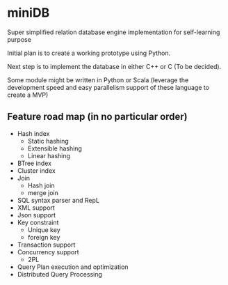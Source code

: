 # miniDB
Super simplified relation database engine implementation for self-learning purpose

Initial plan is to create a working prototype using Python.

Next step is to implement the database in either C++ or C (To be decided).

Some module might be written in Python or Scala (leverage the development speed and easy parallelism support of these language to create a MVP)

## Feature road map (in no particular order)

- Hash index
  - Static hashing
  - Extensible hashing
  - Linear hashing
- BTree index
- Cluster index
- Join
  - Hash join
  - merge join
- SQL syntax parser and RepL
- XML support
- Json support
- Key constraint
  - Unique key
  - foreign key
- Transaction support
- Concurrency support
  - 2PL
- Query Plan execution and optimization
- Distributed Query Processing
